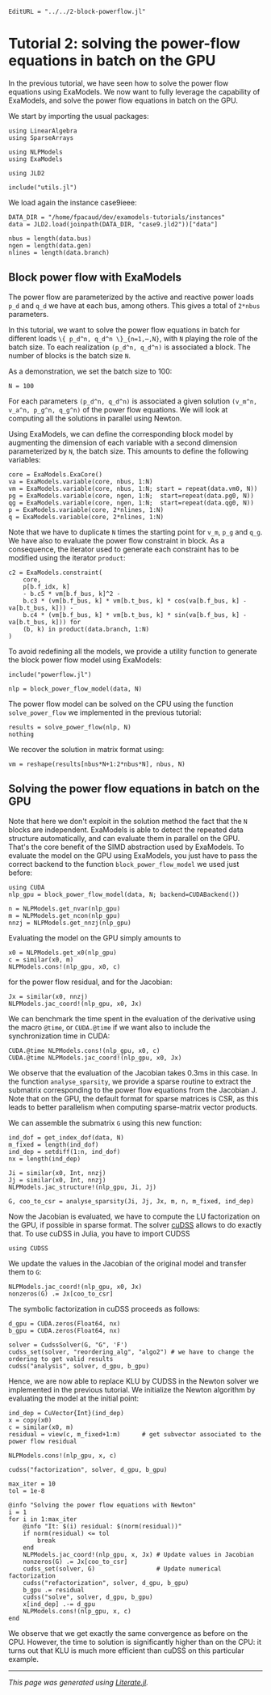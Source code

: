 ```@meta
EditURL = "../../2-block-powerflow.jl"
```

# Tutorial 2: solving the power-flow equations in batch on the GPU

In the previous tutorial, we have seen how to solve the power flow equations
using ExaModels. We now want to fully leverage the capability of ExaModels,
and solve the power flow equations in batch on the GPU.

We start by importing the usual packages:

````@example 2-block-powerflow
using LinearAlgebra
using SparseArrays

using NLPModels
using ExaModels

using JLD2

include("utils.jl")
````

We load again the instance case9ieee:

````@example 2-block-powerflow
DATA_DIR = "/home/fpacaud/dev/examodels-tutorials/instances"
data = JLD2.load(joinpath(DATA_DIR, "case9.jld2"))["data"]

nbus = length(data.bus)
ngen = length(data.gen)
nlines = length(data.branch)
````

## Block power flow with ExaModels

The power flow are parameterized by the active and reactive power loads
``p_d`` and ``q_d`` we have at each bus, among others. This gives a total
of `2*nbus` parameters.

In this tutorial, we want to solve the power flow equations in batch for
different loads ``\{ p_d^n, q_d^n \}_{n=1,⋯,N}``, with ``N`` playing the role of the batch size.
To each realization ``(p_d^n, q_d^n)`` is associated a block. The number of blocks is the batch size ``N``.

As a demonstration, we set the batch size to 100:

````@example 2-block-powerflow
N = 100
````

For each parameters ``(p_d^n, q_d^n)`` is associated a given solution
``(v_m^n, v_a^n, p_g^n, q_g^n)`` of the power flow equations. We will look at computing
all the solutions in parallel using Newton.

Using ExaModels, we can define the corresponding block model by augmenting the
dimension of each variable with a second dimension parameterized by ``N``, the batch size.
This amounts to define the following variables:

````@example 2-block-powerflow
core = ExaModels.ExaCore()
va = ExaModels.variable(core, nbus, 1:N)
vm = ExaModels.variable(core, nbus, 1:N; start = repeat(data.vm0, N))
pg = ExaModels.variable(core, ngen, 1:N;  start=repeat(data.pg0, N))
qg = ExaModels.variable(core, ngen, 1:N;  start=repeat(data.qg0, N))
p = ExaModels.variable(core, 2*nlines, 1:N)
q = ExaModels.variable(core, 2*nlines, 1:N)
````

Note that we have to duplicate ``N`` times the starting point for ``v_m``, ``p_g`` and ``q_g``.
We have also to evaluate the power flow constraint in block. As a consequence, the iterator
used to generate each constraint has to be modified using the iterator `product`:

````@example 2-block-powerflow
c2 = ExaModels.constraint(
    core,
    p[b.f_idx, k]
    - b.c5 * vm[b.f_bus, k]^2 -
    b.c3 * (vm[b.f_bus, k] * vm[b.t_bus, k] * cos(va[b.f_bus, k] - va[b.t_bus, k])) -
    b.c4 * (vm[b.f_bus, k] * vm[b.t_bus, k] * sin(va[b.f_bus, k] - va[b.t_bus, k])) for
    (b, k) in product(data.branch, 1:N)
)
````

To avoid redefining all the models, we provide a utility function to generate the
block power flow model using ExaModels:

````@example 2-block-powerflow
include("powerflow.jl")

nlp = block_power_flow_model(data, N)
````

The power flow model can be solved on the CPU using the function
`solve_power_flow` we implemented in the previous tutorial:

````@example 2-block-powerflow
results = solve_power_flow(nlp, N)
nothing
````

We recover the solution in matrix format using:

````@example 2-block-powerflow
vm = reshape(results[nbus*N+1:2*nbus*N], nbus, N)
````

## Solving the power flow equations in batch on the GPU

Note that here we don't exploit in the solution method the fact that the ``N`` blocks are independent.
ExaModels is able to detect the repeated data structure automatically, and can evaluate them in
parallel on the GPU. That's the core benefit of the SIMD abstraction used by ExaModels.
To evaluate the model on the GPU using ExaModels, you just have to pass the correct backend
to the function `block_power_flow_model` we used just before:

````@example 2-block-powerflow
using CUDA
nlp_gpu = block_power_flow_model(data, N; backend=CUDABackend())

n = NLPModels.get_nvar(nlp_gpu)
m = NLPModels.get_ncon(nlp_gpu)
nnzj = NLPModels.get_nnzj(nlp_gpu)
````

Evaluating the model on the GPU simply amounts to

````@example 2-block-powerflow
x0 = NLPModels.get_x0(nlp_gpu)
c = similar(x0, m)
NLPModels.cons!(nlp_gpu, x0, c)
````

for the power flow residual, and for the Jacobian:

````@example 2-block-powerflow
Jx = similar(x0, nnzj)
NLPModels.jac_coord!(nlp_gpu, x0, Jx)
````

We can benchmark the time spent in the evaluation of the derivative
using the macro `@time`, or `CUDA.@time` if we want also to include the
synchronization time in CUDA:

````@example 2-block-powerflow
CUDA.@time NLPModels.cons!(nlp_gpu, x0, c)
CUDA.@time NLPModels.jac_coord!(nlp_gpu, x0, Jx)
````

We observe that the evaluation of the Jacobian takes 0.3ms in this case.
In the function `analyse_sparsity`, we provide a sparse routine to extract the submatrix corresponding to the power flow equations
from the Jacobian J. Note that on the GPU, the default format for sparse matrices is CSR, as this
leads to better parallelism when computing sparse-matrix vector products.

We can assemble the submatrix `G` using this new function:

````@example 2-block-powerflow
ind_dof = get_index_dof(data, N)
m_fixed = length(ind_dof)
ind_dep = setdiff(1:n, ind_dof)
nx = length(ind_dep)

Ji = similar(x0, Int, nnzj)
Jj = similar(x0, Int, nnzj)
NLPModels.jac_structure!(nlp_gpu, Ji, Jj)

G, coo_to_csr = analyse_sparsity(Ji, Jj, Jx, m, n, m_fixed, ind_dep)
````

Now the Jacobian is evaluated, we have to compute the LU factorization on the GPU,
if possible in sparse format. The solver [cuDSS](https://docs.nvidia.com/cuda/cudss/getting_started.html) allows to do exactly that. To use cuDSS in Julia, you have to import CUDSS

````@example 2-block-powerflow
using CUDSS
````

We update the values in the Jacobian of the original model and transfer them to `G`:

````@example 2-block-powerflow
NLPModels.jac_coord!(nlp_gpu, x0, Jx)
nonzeros(G) .= Jx[coo_to_csr]
````

The symbolic factorization in cuDSS proceeds as follows:

````@example 2-block-powerflow
d_gpu = CUDA.zeros(Float64, nx)
b_gpu = CUDA.zeros(Float64, nx)

solver = CudssSolver(G, "G", 'F')
cudss_set(solver, "reordering_alg", "algo2") # we have to change the ordering to get valid results
cudss("analysis", solver, d_gpu, b_gpu)
````

Hence, we are now able to replace KLU by CUDSS in the Newton solver we implemented
in the previous tutorial.
We initialize the Newton algorithm by evaluating the model at the initial point:

````@example 2-block-powerflow
ind_dep = CuVector{Int}(ind_dep)
x = copy(x0)
c = similar(x0, m)
residual = view(c, m_fixed+1:m)      # get subvector associated to the power flow residual

NLPModels.cons!(nlp_gpu, x, c)

cudss("factorization", solver, d_gpu, b_gpu)

max_iter = 10
tol = 1e-8

@info "Solving the power flow equations with Newton"
i = 1
for i in 1:max_iter
    @info "It: $(i) residual: $(norm(residual))"
    if norm(residual) <= tol
        break
    end
    NLPModels.jac_coord!(nlp_gpu, x, Jx) # Update values in Jacobian
    nonzeros(G) .= Jx[coo_to_csr]
    cudss_set(solver, G)                 # Update numerical factorization
    cudss("refactorization", solver, d_gpu, b_gpu)
    b_gpu .= residual
    cudss("solve", solver, d_gpu, b_gpu)
    x[ind_dep] .-= d_gpu
    NLPModels.cons!(nlp_gpu, x, c)
end
````

We observe that we get exactly the same convergence as before on the CPU.
However, the time to solution is significantly higher than on the CPU: it turns out that
KLU is much more efficient than cuDSS on this particular example.

---

*This page was generated using [Literate.jl](https://github.com/fredrikekre/Literate.jl).*

